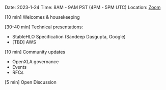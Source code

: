 Date: 2023-1-24 Time: 8AM - 9AM PST (4PM - 5PM UTC) Location: [Zoom](https://us02web.zoom.us/j/87557882524?pwd=QUJZQlZub0tRTk1CbCt4eFYzZ0lJUT09)

[10 min] Welcomes & housekeeping

[30-40 min] Technical presentations:
- StableHLO Specification (Sandeep Dasgupta, Google)
- [TBD] AWS

[10 min] Community updates 
- OpenXLA governance
- Events
- RFCs 

[5 min] Open Discussion
